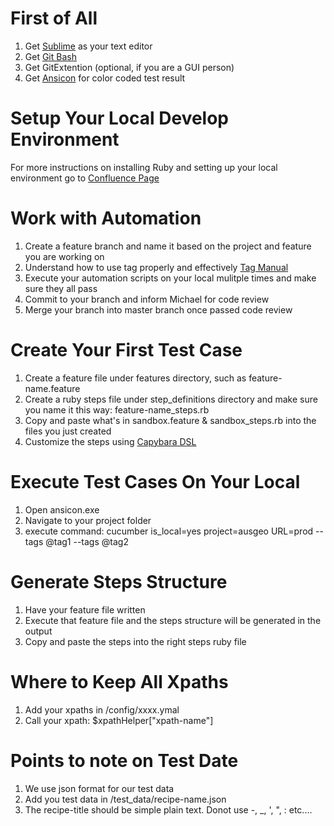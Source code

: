 First of All
============
1. Get [Sublime](http://www.sublimetext.com/) as your text editor
2. Get [Git Bash](https://code.google.com/p/msysgit/downloads/list?q=label:Featured)
3. Get GitExtention (optional, if you are a GUI person)
4. Get [Ansicon](https://github.com/adoxa/ansicon/downloads) for color coded test result

Setup Your Local Develop Environment
====================================
For more instructions on installing Ruby and setting up your local environment go to [Confluence Page](https://jira.bauermedia.net.au/confluence/display/ADD/Automation+-+Local+Environment+Setup)


Work with Automation
====================
1. Create a feature branch and name it based on the project and feature you are working on
2. Understand how to use tag properly and effectively [Tag Manual](https://jira.bauermedia.net.au/confluence/display/ADD/How+to+use+tag)
3. Execute your automation scripts on your local mulitple times and make sure they all pass
4. Commit to your branch and inform Michael for code review
5. Merge your branch into master branch once passed code review

Create Your First Test Case
===========================
1. Create a feature file under features directory, such as feature-name.feature
2. Create a ruby steps file under step_definitions directory and make sure you name it this way: feature-name_steps.rb
3. Copy and paste what's in sandbox.feature & sandbox_steps.rb into the files you just created
4. Customize the steps using [Capybara DSL](https://github.com/jnicklas/capybara#the-dsl)


Execute Test Cases On Your Local
================================
1. Open ansicon.exe
2. Navigate to your project folder
3. execute command: cucumber is_local=yes project=ausgeo URL=prod --tags @tag1 --tags @tag2


Generate Steps Structure
========================
1. Have your feature file written
2. Execute that feature file and the steps structure will be generated in the output
3. Copy and paste the steps into the right steps ruby file


Where to Keep All Xpaths
========================
1. Add your xpaths in /config/xxxx.ymal
2. Call your xpath: $xpathHelper["xpath-name"]

Points to note on Test Date
===========================
1. We use json format for our test data
2. Add you test data in /test_data/recipe-name.json
3. The recipe-title should be simple plain text. Donot use -, _, ', ", : etc....
